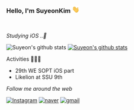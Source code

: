 

<h3> Hello, I'm SuyeonKim <img src="https://github.com/ABSphreak/ABSphreak/blob/master/gifs/Hi.gif" width="20px"></h3>

<br/>

  _Studying iOS ..🍎_
<br/>

     


  ![Suyeon's github stats](https://github-readme-stats.vercel.app/api?username=Suyeon9911&show_icons=true)
[![Suyeon's github stats](https://github-readme-stats.vercel.app/api/top-langs/?username=Suyeon9911&show_icons=true&hide_border=true&title_color=004386&icon_color=004386&layout=compact)](https://github.com/Suyeon9911)



Activities 👩🏻‍💻

- 29th WE SOPT iOS part
- Likelion at SSU 9th



  
<i>Follow me around the web</i><br>

<a href="https://www.instagram.com/su_vera_" target="_blank"><img src="https://img.shields.io/badge/Instagram-%23E4405F.svg?&style=flat-square&logo=instagram&logoColor=white" alt="Instagram"></a>
<a href="https://blog.naver.com/rlatndus9911" target="_blank"><img src="https://img.shields.io/badge/Naver Blog-03C75A?style=flat-square&logo=naver&logoColor=white" alt="naver"></a>
<a href="rlatndus991120@gmail.com" target="_blank"><img src="https://img.shields.io/badge/Gmail-EA4335?style=flat-square&logo=gmail&logoColor=white" alt="gmail"></a>


</div>
